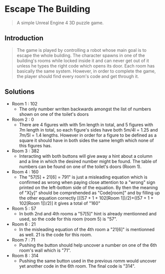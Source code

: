 # Escape The Building
> A simple Unreal Engine 4 3D puzzle game.
## Introduction 
> The game is played by controlling a robot whose main goal is to escape the whole building. The character spawns in one of the building's rooms while locked inside it and can never get out of it unless he types the right code which opens its door. Each room has basically the same system. However, in order to complete the game, the player should find every room's code and get through it. 
## Solutions
- Room 1 : 102 
  - The only number wrriten backwards amongst the list of numbers shown on one of the toilet's doors
- Room 2 : 0 
  - There are 4 figures with with 5m length in total, and 5 figures with 7m length in total, so each figure's sides have both 5m/4l = 1.25 and 7m/5l = 1.4 lengths. However in order for a figure to be defined as a square it should have in both sides the same length which none of this figures has.
- Room 3 : 382 
  - Interacting with both buttons will give away a hint about a column and a line in which the desired number might be found. The table of numbers can be found on one of the toilet's doors (Room 1).
- Room 4 : 160
  - The "57[5] + 21[6] = 791" is just a misleading equation which is confirmed as wrong when paying close attention to a "wrong" sign printed on the left-bottom side of the equation. By then the meaning of "X[y]" should be comprehended as "Code[room]" and by filling up the other equation correctly [((57 + 1 + 102[Room 1])/2)+((57 + 1 + 102[Room 1])/2)] it gives a total of "160"
- Room 5 : 57 
  - In both 2nd and 4th rooms a "57[5]" hint is already mentionned and used, so the code for this room (room 5) is "57".
- Room 6 : 21
  - In the misleading equation of the 4th room a "21[6]" is mentionned as well. 21 is the code for this room.
- Room 7 : 71
  - Pushing the button should help uncover a number on one of the 6th room's wall which is "71".
- Room 8 : 314
  - Pushing the same button used in the previous romm would uncover yet another code in the 6th room. The final code is "314".
